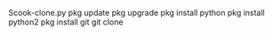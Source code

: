 Scook-clone.py
pkg update
pkg upgrade
pkg install python
pkg install python2
pkg install git
git clone
